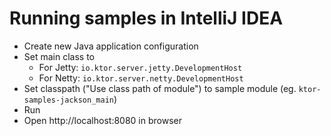 # Running samples in IntelliJ IDEA

* Create new Java application configuration
* Set main class to
    * For Jetty: `io.ktor.server.jetty.DevelopmentHost`
    * For Netty: `io.ktor.server.netty.DevelopmentHost`
* Set classpath ("Use class path of module") to sample module (eg. `ktor-samples-jackson_main`)
* Run
* Open http://localhost:8080 in browser

